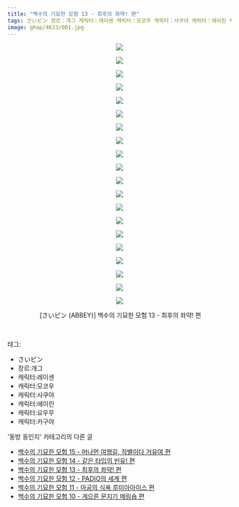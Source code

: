 ```yaml
---
title: "백수의 기묘한 모험 13 - 최후의 좌약! 편"
tags: さいピン 장르：개그 캐릭터：레이센 캐릭터：모코우 캐릭터：사쿠야 캐릭터：에이린 캐릭터：요우무 캐릭터：카구야 ABBEY 동방_동인지
image: ghap/4623/001.jpg
---
```

<div class="article">
<p style="text-align: center; clear: none; float: none;"><img src="{{ site.nasurl }}/ghap/4623/001.jpg"/></p>
<p style="text-align: center; clear: none; float: none;"><img src="{{ site.nasurl }}/ghap/4623/002.jpg"/></p>
<p style="text-align: center; clear: none; float: none;"><img src="{{ site.nasurl }}/ghap/4623/003.jpg"/></p>
<p style="text-align: center; clear: none; float: none;"><img src="{{ site.nasurl }}/ghap/4623/004.jpg"/></p>
<p style="text-align: center; clear: none; float: none;"><img src="{{ site.nasurl }}/ghap/4623/005.jpg"/></p>
<p style="text-align: center; clear: none; float: none;"><img src="{{ site.nasurl }}/ghap/4623/006.jpg"/></p>
<p style="text-align: center; clear: none; float: none;"><img src="{{ site.nasurl }}/ghap/4623/007.jpg"/></p>
<p style="text-align: center; clear: none; float: none;"><img src="{{ site.nasurl }}/ghap/4623/008.jpg"/></p>
<p style="text-align: center; clear: none; float: none;"><img src="{{ site.nasurl }}/ghap/4623/009.jpg"/></p>
<p style="text-align: center; clear: none; float: none;"><img src="{{ site.nasurl }}/ghap/4623/010.jpg"/></p>
<p style="text-align: center; clear: none; float: none;"><img src="{{ site.nasurl }}/ghap/4623/011.jpg"/></p>
<p style="text-align: center; clear: none; float: none;"><img src="{{ site.nasurl }}/ghap/4623/012.jpg"/></p>
<p style="text-align: center; clear: none; float: none;"><img src="{{ site.nasurl }}/ghap/4623/013.jpg"/></p>
<p style="text-align: center; clear: none; float: none;"><img src="{{ site.nasurl }}/ghap/4623/014.jpg"/></p>
<p style="text-align: center; clear: none; float: none;"><img src="{{ site.nasurl }}/ghap/4623/015.jpg"/></p>
<p style="text-align: center; clear: none; float: none;"><img src="{{ site.nasurl }}/ghap/4623/016.jpg"/></p>
<p style="text-align: center; clear: none; float: none;"><img src="{{ site.nasurl }}/ghap/4623/017.jpg"/></p>
<p style="text-align: center; clear: none; float: none;"><img src="{{ site.nasurl }}/ghap/4623/018.jpg"/></p>
<p style="text-align: center; clear: none; float: none;"><img src="{{ site.nasurl }}/ghap/4623/019.jpg"/></p>
<p style="text-align: center; clear: none; float: none;"><img src="{{ site.nasurl }}/ghap/4623/020.jpg"/></p>
<p style="text-align: center; clear: none; float: none;"> [さいピン (ABBEY)] 백수의 기묘한 모험 13 - 최후의 좌약! 편</p>
<p><br/></p>
</div><div class="tagTrail">
<p>태그: </p>
<ul>
<li>さいピン</li>
<li>장르:개그</li>
<li>캐릭터:레이센</li>
<li>캐릭터:모코우</li>
<li>캐릭터:사쿠야</li>
<li>캐릭터:에이린</li>
<li>캐릭터:요우무</li>
<li>캐릭터:카구야</li>
</ul>
</div><div class="another">
<p>'동방 동인지' 카테고리의 다른 글</p>
<ul>
<li><a href="/2018-08-26-ghap_4625">백수의 기묘한 모험 15 - 머나먼 여행길, 작별이다 거유여 편</a></li>
<li><a href="/2018-08-26-ghap_4624">백수의 기묘한 모험 14 - 같은 타입의 빈유! 편</a></li>
<li><a href="/2018-08-26-ghap_4623">백수의 기묘한 모험 13 - 최후의 좌약! 편</a></li>
<li><a href="/2018-08-26-ghap_4622">백수의 기묘한 모험 12 - PADIO의 세계 편</a></li>
<li><a href="/2018-08-26-ghap_4621">백수의 기묘한 모험 11 - 아공의 식욕 루미아아이스 편</a></li>
<li><a href="/2018-08-26-ghap_4620">백수의 기묘한 모험 10 - 게으른 문지기 메링숍 편</a></li>
</ul>
</div><div class="cb_module cb_fluid">
<div class="cb_wrt cb_profile">
</div><!-- commentList close -->
</div>